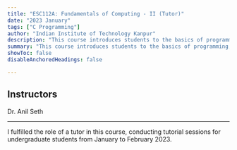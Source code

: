 ```yaml
---
title: "ESC112A: Fundamentals of Computing - II (Tutor)"
date: "2023 January"
tags: ["C Programming"]
author: "Indian Institute of Technology Kanpur"
description: "This course introduces students to the basics of programming, using C as the language of instruction." 
summary: "This course introduces students to the basics of programming, using C as the language of instruction." 
showToc: false
disableAnchoredHeadings: false

---
```


## Instructors

Dr. Anil Seth

---
I fulfilled the role of a tutor in this course, conducting tutorial sessions for undergraduate students from January to February 2023.
